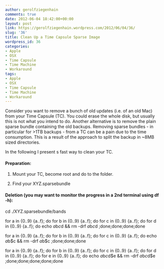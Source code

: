```yaml
---
author: gerolfziegenhain
comments: true
date: 2012-06-04 18:42:00+00:00
layout: post
link: https://gerolfziegenhain.wordpress.com/2012/06/04/36/
slug: '36'
title: Clean Up a Time Capsule Sparse Image
wordpress_id: 36
categories:
- Apple
- OSX
- Time Capsule
- Time Machine
- Workaround
tags:
- Apple
- OSX
- Time Capsule
- Time Machine
- Workaround
---
```


Consider you want to remove a bunch of old updates (i.e. of an old Mac) from your Time Capsule (TC). You could erase the whole disk, but usually this is not what you intend to do. Another alternative is to remove the plain sparse bundle containing the old backups. Removing sparse bundles - in particular for >1TB backups - from a TC can be a pain due to the time consumption. This is a result of the approach to split the backup in ~8MB sized directories. 

In the following I present s fast way to clean your TC.


#### Preparation:





	
  1. Mount your TC, become root and do to the folder.

	
  2. Find your XYZ.sparsebundle




#### Deletion (you may want to monitor the progress in a 2nd terminal using df -h):


cd ./XYZ.sparsebundle/bands  
  
for a in {0..9} {a..f}; do for b in {0..9} {a..f}; do for c in {0..9} {a..f}; do for d in {0..9} {a..f}; do echo $a$b$c$d && rm -drf $a$b$c$d ;done;done;done;done  
  
for a in {0..9} {a..f}; do for b in {0..9} {a..f}; do for c in {0..9} {a..f}; do echo $a$b$c && rm -drf $a$b$c ;done;done;done  
  
for a in {0..9} {a..f}; do for b in {0..9} {a..f}; do for c in {0..9} {a..f}; do for d in {0..9} {a..f}; do for e in {0..9} {a..f}; do echo $a$b$c$d$e && rm -drf $a$b$c$d$e ;done;done;done;done;done

